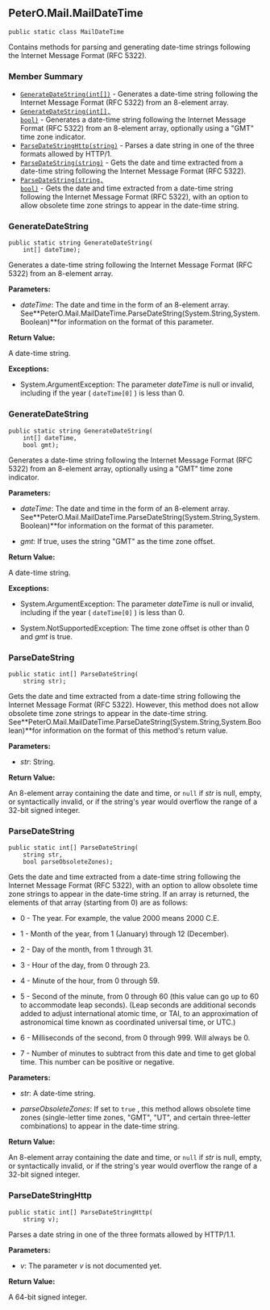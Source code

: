 ## PeterO.Mail.MailDateTime

    public static class MailDateTime

Contains methods for parsing and generating date-time strings following the Internet Message Format (RFC 5322).

### Member Summary
* <code>[GenerateDateString(int[])](#GenerateDateString_int)</code> - Generates a date-time string following the Internet Message Format (RFC 5322) from an 8-element array.
* <code>[GenerateDateString(int[], bool)](#GenerateDateString_int_bool)</code> - Generates a date-time string following the Internet Message Format (RFC 5322) from an 8-element array, optionally using a "GMT" time zone indicator.
* <code>[ParseDateStringHttp(string)](#ParseDateStringHttp_string)</code> - Parses a date string in one of the three formats allowed by HTTP/1.
* <code>[ParseDateString(string)](#ParseDateString_string)</code> - Gets the date and time extracted from a date-time string following the Internet Message Format (RFC 5322).
* <code>[ParseDateString(string, bool)](#ParseDateString_string_bool)</code> - Gets the date and time extracted from a date-time string following the Internet Message Format (RFC 5322), with an option to allow obsolete time zone strings to appear in the date-time string.

<a id="GenerateDateString_int"></a>
### GenerateDateString

    public static string GenerateDateString(
        int[] dateTime);

Generates a date-time string following the Internet Message Format (RFC 5322) from an 8-element array.

<b>Parameters:</b>

 * <i>dateTime</i>: The date and time in the form of an 8-element array. See**PeterO.Mail.MailDateTime.ParseDateString(System.String,System.Boolean)**for information on the format of this parameter.

<b>Return Value:</b>

A date-time string.

<b>Exceptions:</b>

 * System.ArgumentException:
The parameter <i>dateTime</i>
 is null or invalid, including if the year ( `dateTime[0]` ) is less than 0.

<a id="GenerateDateString_int_bool"></a>
### GenerateDateString

    public static string GenerateDateString(
        int[] dateTime,
        bool gmt);

Generates a date-time string following the Internet Message Format (RFC 5322) from an 8-element array, optionally using a "GMT" time zone indicator.

<b>Parameters:</b>

 * <i>dateTime</i>: The date and time in the form of an 8-element array. See**PeterO.Mail.MailDateTime.ParseDateString(System.String,System.Boolean)**for information on the format of this parameter.

 * <i>gmt</i>: If true, uses the string "GMT" as the time zone offset.

<b>Return Value:</b>

A date-time string.

<b>Exceptions:</b>

 * System.ArgumentException:
The parameter <i>dateTime</i>
 is null or invalid, including if the year ( `dateTime[0]` ) is less than 0.

 * System.NotSupportedException:
The time zone offset is other than 0 and  <i>gmt</i>
 is true.

<a id="ParseDateString_string"></a>
### ParseDateString

    public static int[] ParseDateString(
        string str);

Gets the date and time extracted from a date-time string following the Internet Message Format (RFC 5322). However, this method does not allow obsolete time zone strings to appear in the date-time string. See**PeterO.Mail.MailDateTime.ParseDateString(System.String,System.Boolean)**for information on the format of this method's return value.

<b>Parameters:</b>

 * <i>str</i>: String.

<b>Return Value:</b>

An 8-element array containing the date and time, or `null`  if  <i>str</i>
 is null, empty, or syntactically invalid, or if the string's year would overflow the range of a 32-bit signed integer.

<a id="ParseDateString_string_bool"></a>
### ParseDateString

    public static int[] ParseDateString(
        string str,
        bool parseObsoleteZones);

Gets the date and time extracted from a date-time string following the Internet Message Format (RFC 5322), with an option to allow obsolete time zone strings to appear in the date-time string. If an array is returned, the elements of that array (starting from 0) are as follows:

 * 0 - The year. For example, the value 2000 means 2000 C.E.

 * 1 - Month of the year, from 1 (January) through 12 (December).

 * 2 - Day of the month, from 1 through 31.

 * 3 - Hour of the day, from 0 through 23.

 * 4 - Minute of the hour, from 0 through 59.

 * 5 - Second of the minute, from 0 through 60 (this value can go up to 60 to accommodate leap seconds). (Leap seconds are additional seconds added to adjust international atomic time, or TAI, to an approximation of astronomical time known as coordinated universal time, or UTC.)

 * 6 - Milliseconds of the second, from 0 through 999. Will always be 0.

 * 7 - Number of minutes to subtract from this date and time to get global time. This number can be positive or negative.

<b>Parameters:</b>

 * <i>str</i>: A date-time string.

 * <i>parseObsoleteZones</i>: If set to  `true` , this method allows obsolete time zones (single-letter time zones, "GMT", "UT", and certain three-letter combinations) to appear in the date-time string.

<b>Return Value:</b>

An 8-element array containing the date and time, or `null`  if  <i>str</i>
 is null, empty, or syntactically invalid, or if the string's year would overflow the range of a 32-bit signed integer.

<a id="ParseDateStringHttp_string"></a>
### ParseDateStringHttp

    public static int[] ParseDateStringHttp(
        string v);

Parses a date string in one of the three formats allowed by HTTP/1.1.

<b>Parameters:</b>

 * <i>v</i>: The parameter  <i>v</i>
 is not documented yet.

<b>Return Value:</b>

A 64-bit signed integer.
